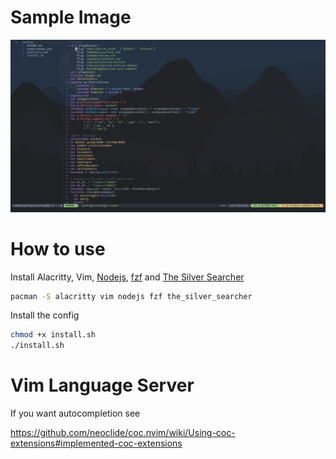# Sample Image
![](SampleImage.png)

# How to use
Install Alacritty, Vim, [Nodejs](https://nodejs.org/en/), [fzf](https://github.com/junegunn/fzf) and [The Silver Searcher](https://github.com/ggreer/the_silver_searcher)
```sh
pacman -S alacritty vim nodejs fzf the_silver_searcher
```
Install the config
```sh
chmod +x install.sh
./install.sh
```
# Vim Language Server
If you want autocompletion see

https://github.com/neoclide/coc.nvim/wiki/Using-coc-extensions#implemented-coc-extensions
